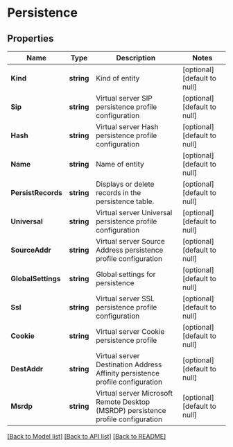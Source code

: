 # Persistence

## Properties
Name | Type | Description | Notes
------------ | ------------- | ------------- | -------------
**Kind** | **string** | Kind of entity | [optional] [default to null]
**Sip** | **string** | Virtual server SIP persistence profile configuration | [optional] [default to null]
**Hash** | **string** | Virtual server Hash persistence profile configuration | [optional] [default to null]
**Name** | **string** | Name of entity | [optional] [default to null]
**PersistRecords** | **string** | Displays or delete records in the persistence table. | [optional] [default to null]
**Universal** | **string** | Virtual server Universal persistence profile configuration | [optional] [default to null]
**SourceAddr** | **string** | Virtual server Source Address persistence profile configuration | [optional] [default to null]
**GlobalSettings** | **string** | Global settings for persistence | [optional] [default to null]
**Ssl** | **string** | Virtual server SSL persistence profile configuration | [optional] [default to null]
**Cookie** | **string** | Virtual server Cookie persistence profile | [optional] [default to null]
**DestAddr** | **string** | Virtual server Destination Address Affinity persistence profile configuration | [optional] [default to null]
**Msrdp** | **string** | Virtual server Microsoft Remote Desktop (MSRDP) persistence profile configuration | [optional] [default to null]

[[Back to Model list]](../README.md#documentation-for-models) [[Back to API list]](../README.md#documentation-for-api-endpoints) [[Back to README]](../README.md)



